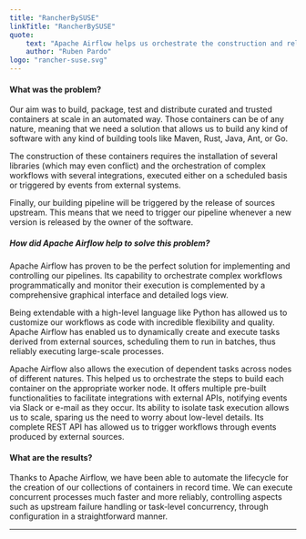 ```yaml
---
title: "RancherBySUSE"
linkTitle: "RancherBySUSE"
quote:
    text: "Apache Airflow helps us orchestrate the construction and release of our curated collection of containers"
    author: "Ruben Pardo"
logo: "rancher-suse.svg"
---
```

#### What was the problem?

Our aim was to build, package, test and distribute curated and trusted containers at scale in an automated way. Those containers can be of any nature, meaning that we need a solution that allows us to build any kind of software with any kind of building tools like Maven, Rust, Java, Ant, or Go.

The construction of these containers requires the installation of several libraries (which may even conflict) and the orchestration of complex workflows with several integrations, executed either on a scheduled basis or triggered by events from external systems.

Finally, our building pipeline will be triggered by the release of sources upstream. This means that we need to trigger our pipeline whenever a new version is released by the owner of the software.

##### How did Apache Airflow help to solve this problem?

Apache Airflow has proven to be the perfect solution for implementing and controlling our pipelines. Its capability to orchestrate complex workflows programmatically and monitor their execution is complemented by a comprehensive graphical interface and detailed logs view.

Being extendable with a high-level language like Python has allowed us to customize our workflows as code with incredible flexibility and quality. Apache Airflow has enabled us to dynamically create and execute tasks derived from external sources, scheduling them to run in batches, thus reliably executing large-scale processes.

Apache Airflow also allows the execution of dependent tasks across nodes of different natures. This helped us to orchestrate the steps to build each container on the appropriate worker node. It offers multiple pre-built functionalities to facilitate integrations with external APIs, notifying events via Slack or e-mail as they occur. Its ability to isolate task execution allows us to scale, sparing us the need to worry about low-level details. Its complete REST API has allowed us to trigger workflows through events produced by external sources.

#### What are the results?

Thanks to Apache Airflow, we have been able to automate the lifecycle for the creation of our collections of containers in record time. We can execute concurrent processes much faster and more reliably, controlling aspects such as upstream failure handling or task-level concurrency, through configuration in a straightforward manner.

---
